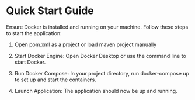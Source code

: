 # Quick Start Guide


Ensure Docker is installed and running on your machine. Follow these steps to start the application:

1. Open pom.xml as a project or load maven project manually


2. Start Docker Engine: Open Docker Desktop or use the command line to start Docker.


3. Run Docker Compose: In your project directory, run docker-compose up to set up and start the containers.


4. Launch Application: The application should now be up and running.